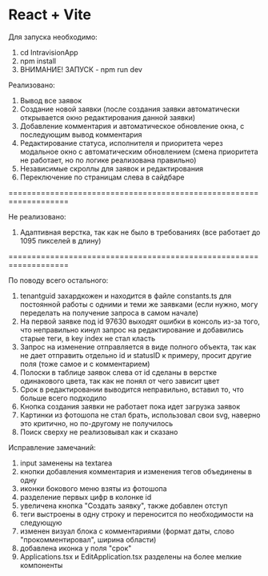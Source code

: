 # React + Vite

Для запуска необходимо:

1. cd IntravisionApp
2. npm install
3. ВНИМАНИЕ! ЗАПУСК - npm run dev

Реализовано:

1. Вывод все заявок
2. Создание новой заявки (после создания заявки автоматически открывается окно редактирования данной заявки)
3. Добавление комментария и автоматическое обновление окна, с последующим вывод комментария
4. Редактирование статуса, исполнителя и приоритета через модальное окно с автоматическим обновлением (смена приоритета не работает, но по логике реализована правильно)
5. Независимые скроллы для заявок и редактирования
6. Переключение по страницам слева в сайдбаре

===================================================================

Не реализовано:

1. Адаптивная верстка, так как не было в требованиях (все работает до 1095 пикселей в длину)

===================================================================

По поводу всего остального:

1. tenantguid захардкожен и находится в файле constants.ts для постоянной работы с одними и теми же заявками (если нужно, могу переделать на получение запроса в самом начале)
2. На первой заявке под id 97630 выходят ошибки в консоль из-за того, что неправильно кинул запрос на редактирование и добавились старые теги, в key index не стал класть
3. Запрос на изменение отправляется в виде полного объекта, так как не дает отправить отдельно id и statusID к примеру, просит другие поля (тоже самое и с комментарием)
4. Полоски в таблице заявок слева от id сделаны в верстке одинакового цвета, так как не понял от чего зависит цвет
5. Срок в редактировании выводится неправильно, вставил то, что больше всего подходило
6. Кнопка создания заявки не работает пока идет загрузка заявок
7. Картинки из фотошопа не стал брать, использовал свои svg, наверно это критично, но по-другому не получилось
8. Поиск сверху не реализовывал как и сказано

Исправление замечаний:

1. input заменены на textarea
2. кнопки добавления комментария и изменения тегов объединены в одну
3. иконки бокового меню взяты из фотошопа
4. разделение первых цифр в колонке id
5. увеличена кнопка "Создать заявку", также добавлен отступ
6. теги выстроены в одну строку и переносится по необходимости на следующую
7. изменен визуал блока с комментариями (формат даты, слово "прокомментировал", ширина области)
8. добавлена иконка у поля "срок"
9. Applications.tsx и EditApplication.tsx разделены на более мелкие компоненты
